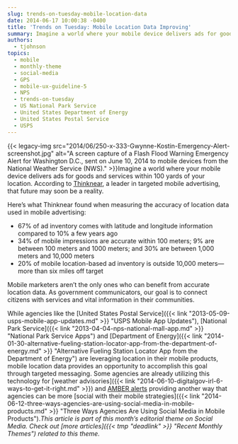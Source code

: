 ```yaml
---
slug: trends-on-tuesday-mobile-location-data
date: 2014-06-17 10:00:38 -0400
title: 'Trends on Tuesday: Mobile Location Data Improving'
summary: Imagine a world where your mobile device delivers ads for goods and services within 100 yards of your location. According to Thinknear, a leader in
authors:
  - tjohnson
topics:
  - mobile
  - monthly-theme
  - social-media
  - GPS
  - mobile-ux-guideline-5
  - NPS
  - trends-on-tuesday
  - US National Park Service
  - United States Department of Energy
  - United States Postal Service
  - USPS
---
```


{{< legacy-img src="2014/06/250-x-333-Gwynne-Kostin-Emergency-Alert-screenshot.jpg" alt="A screen capture of a Flash Flood Warning Emergency Alert for Washington D.C., sent on June 10, 2014 to mobile devices from the National Weather Service (NWS)." >}}Imagine a world where your mobile device delivers ads for goods and services within 100 yards of your location. According to <a title="Thinknear" href="http://www.mobilemarketingwatch.com/mobile-marketers-are-you-near-me-now-41998/" target="_blank">Thinknear</a>, a leader in targeted mobile advertising, that future may soon be a reality.

Here’s what Thinknear found when measuring the accuracy of location data used in mobile advertising:

  * 67% of ad inventory comes with latitude and longitude information compared to 10% a few years ago
  * 34% of mobile impressions are accurate within 100 meters; 9% are between 100 meters and 1000 meters; and 30% are between 1,000 meters and 10,000 meters
  * 20% of mobile location-based ad inventory is outside 10,000 meters—more than six miles off target

Mobile marketers aren&#8217;t the only ones who can benefit from accurate location data. As government communicators, our goal is to connect citizens with services and vital information in their communities.

While agencies like the [United States Postal Service]({{< link "2013-05-09-usps-mobile-app-updates.md" >}} "USPS Mobile App Updates"), [National Park Service]({{< link "2013-04-04-nps-national-mall-app.md" >}} "National Park Service Apps") and [Department of Energy]({{< link "2014-01-30-alternative-fueling-station-locator-app-from-the-department-of-energy.md" >}} "Alternative Fueling Station Locator App from the Department of Energy") are leveraging location in their mobile products, mobile location data provides an opportunity to accomplish this goal through targeted messaging. Some agencies are already utilizing this technology for [weather advisories]({{< link "2014-06-10-digitalgov-irl-6-ways-to-get-it-right.md" >}}) and <a title="Amber alerts" href="http://www.amberalert.gov/" target="_blank">AMBER alerts</a> providing another way that agencies can be more [social with their mobile strategies]({{< link "2014-06-12-three-ways-agencies-are-using-social-media-in-mobile-products.md" >}} "Three Ways Agencies Are Using Social Media in Mobile Products")._This article is part of this month&#8217;s editorial theme on Social Media. Check out [more articles]({{< tmp "deadlink" >}} "Recent Monthly Themes") related to this theme._